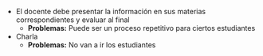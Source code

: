 - El docente debe presentar la información en sus materias correspondientes y evaluar al final
	- **Problemas:** Puede ser un proceso repetitivo para ciertos estudiantes
- Charla 
	- **Problemas:** No van a ir los estudiantes

